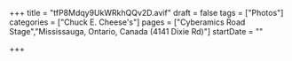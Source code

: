 +++
title = "tfP8Mdqy9UkWRkhQQv2D.avif"
draft = false
tags = ["Photos"]
categories = ["Chuck E. Cheese's"]
pages = ["Cyberamics Road Stage","Mississauga, Ontario, Canada (4141 Dixie Rd)"]
startDate = ""

+++
